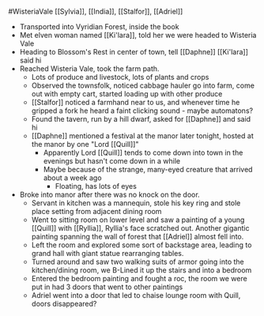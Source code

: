#WisteriaVale 
[[Sylvia]], [[India]], [[Stalfor]], [[Adriel]]

- Transported into Vyridian Forest, inside the book
- Met elven woman named [[Ki'lara]], told her we were headed to Wisteria Vale
- Heading to Blossom's Rest in center of town, tell [[Daphne]] [[Ki'lara]] said hi
- Reached Wisteria Vale, took the farm path.
	- Lots of produce and livestock, lots of plants and crops
	- Observed the townsfolk, noticed cabbage hauler go into farm, come out with empty cart, started loading up with other produce
	- [[Stalfor]] noticed a farmhand near to us, and whenever time he gripped a fork he heard a faint clicking sound - maybe automatons?
	- Found the tavern, run by a hill dwarf, asked for [[Daphne]] and said hi
	- [[Daphne]] mentioned a festival at the manor later tonight, hosted at the manor by one "Lord [[Quill]]"
		- Apparently Lord [[Quill]] tends to come down into town in the evenings but hasn't come down in a while
		- Maybe because of the strange, many-eyed creature that arrived about a week ago
			- Floating, has lots of eyes
- Broke into manor after there was no knock on the door.
	- Servant in kitchen was a mannequin, stole his key ring and stole place setting from adjacent dining room
	- Went to sitting room on lower level and saw a painting of a young [[Quill]] with [[Ryllia]], Ryllia's face scratched out. Another gigantic painting spanning the wall of forest that [[Adriel]] almost fell into.
	- Left the room and explored some sort of backstage area, leading to grand hall with giant statue rearranging tables.
	- Turned around and saw two walking suits of armor going into the kitchen/dining room, we B-Lined it up the stairs and into a bedroom
	- Entered the bedroom painting and fought a roc, the room we were put in had 3 doors that went to other paintings
	- Adriel went into a door that led to chaise lounge room with Quill, doors disappeared?